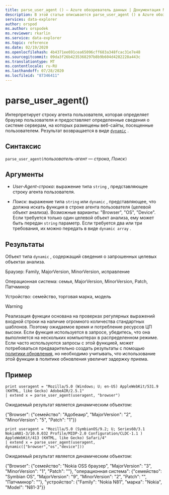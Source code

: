 ```yaml
---
title: parse_user_agent () — Azure обозреватель данных | Документация Майкрософт
description: В этой статье описывается parse_user_agent () в Azure обозреватель данных.
services: data-explorer
author: orspod
ms.author: orspodek
ms.reviewer: rkarlin
ms.service: data-explorer
ms.topic: reference
ms.date: 02/19/2020
ms.openlocfilehash: 4b4371ee691cea65096cff683a348fcac31e7e48
ms.sourcegitcommit: 09da3f26b4235368297b8b9b604d4282228a443c
ms.translationtype: MT
ms.contentlocale: ru-RU
ms.lasthandoff: 07/28/2020
ms.locfileid: "87346411"
---
```

# <a name="parse_user_agent"></a>parse_user_agent()

Интерпретирует строку агента пользователя, которая определяет браузер пользователя и предоставляет определенные сведения о системе серверам, на которых размещены веб-сайты, посещенные пользователем. Результат возвращается в виде [`dynamic`](./scalar-data-types/dynamic.md) . 

## <a name="syntax"></a>Синтаксис

`parse_user_agent(`*пользователь-агент — строка*, *Поиск*`)`

## <a name="arguments"></a>Аргументы

* *User-Agent-строка*: выражение типа `string` , представляющее строку агента пользователя.

* *Поиск*: выражение типа `string` или `dynamic` , представляющее, что должна искать функция в строке агента пользователя (целевой объект анализа). Возможные варианты: "Browser", "OS", "Device". Если требуется только один целевой объект анализа, ему может быть передан `string` параметр.
Если требуется два или три требования, их можно передать в виде `dynamic array` .

## <a name="returns"></a>Результаты

Объект типа `dynamic` , содержащий сведения о запрошенных целевых объектах анализа.

Браузер: Family, MajorVersion, MinorVersion, исправление                 

Операционная система: семья, MajorVersion, MinorVersion, Patch, Патчминор             

Устройство: семейство, торговая марка, модель

> [!WARNING]
> Реализация функции основана на проверках регулярных выражений входной строки на наличие огромного количества стандартных шаблонов. Поэтому ожидаемое время и потребление ресурсов ЦП высоки.
Если функция используется в запросе, убедитесь, что она выполняется на нескольких компьютерах в распределенном режиме.
Если часто используются запросы с этой функцией, может потребоваться предварительно создать результаты с помощью [политики обновления](../management/updatepolicy.md), но необходимо учитывать, что использование этой функции в политике обновления увеличит задержку приема.
 
## <a name="example"></a>Пример

```kusto
print useragent = "Mozilla/5.0 (Windows; U; en-US) AppleWebKit/531.9 (KHTML, like Gecko) AdobeAIR/2.5.1"
| extend x = parse_user_agent(useragent, "browser") 
```

Ожидаемый результат является динамическим объектом:

{"Browser": {"семейство": "Адобеаир", "MajorVersion": "2", "MinorVersion": "5", "Patch": "1"}}

```kusto
print useragent = "Mozilla/5.0 (SymbianOS/9.2; U; Series60/3.1 NokiaN81-3/10.0.032 Profile/MIDP-2.0 Configuration/CLDC-1.1 ) AppleWebKit/413 (KHTML, like Gecko) Safari/4"
| extend x = parse_user_agent(useragent, dynamic(["browser","os","device"])) 
```

Ожидаемый результат является динамическим объектом:

{"Browser": {"семейство": "Nokia OSS браузер", "MajorVersion": "3", "MinorVersion": "1", "Patch": ""}, "операционная система": {"семейство": "Symbian OS", "MajorVersion": "9", "MinorVersion": "2", "Patch": "", "Патчминор": ""}, "устройство": {"Family": "Nokia N81", "марка": "Nokia", "Model": "N81-3"}}